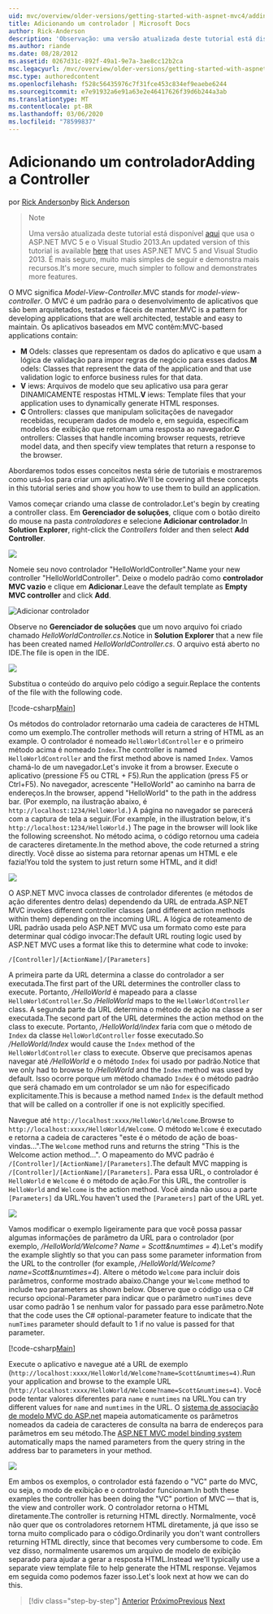 ```yaml
---
uid: mvc/overview/older-versions/getting-started-with-aspnet-mvc4/adding-a-controller
title: Adicionando um controlador | Microsoft Docs
author: Rick-Anderson
description: 'Observação: uma versão atualizada deste tutorial está disponível aqui que usa o ASP.NET MVC 5 e o Visual Studio 2013. É mais seguro, muito mais simples de seguir e demonstrar...'
ms.author: riande
ms.date: 08/28/2012
ms.assetid: 0267d31c-892f-49a1-9e7a-3ae8cc12b2ca
msc.legacyurl: /mvc/overview/older-versions/getting-started-with-aspnet-mvc4/adding-a-controller
msc.type: authoredcontent
ms.openlocfilehash: f528c56435976c7f31fce453c834ef9eaebe6244
ms.sourcegitcommit: e7e91932a6e91a63e2e46417626f39d6b244a3ab
ms.translationtype: MT
ms.contentlocale: pt-BR
ms.lasthandoff: 03/06/2020
ms.locfileid: "78599837"
---
```

# <a name="adding-a-controller"></a><span data-ttu-id="3d62f-104">Adicionando um controlador</span><span class="sxs-lookup"><span data-stu-id="3d62f-104">Adding a Controller</span></span>

<span data-ttu-id="3d62f-105">por [Rick Anderson](https://twitter.com/RickAndMSFT)</span><span class="sxs-lookup"><span data-stu-id="3d62f-105">by [Rick Anderson](https://twitter.com/RickAndMSFT)</span></span>

> > [!NOTE]
> > <span data-ttu-id="3d62f-106">Uma versão atualizada deste tutorial está disponível [aqui](../../getting-started/introduction/getting-started.md) que usa o ASP.NET MVC 5 e o Visual Studio 2013.</span><span class="sxs-lookup"><span data-stu-id="3d62f-106">An updated version of this tutorial is available [here](../../getting-started/introduction/getting-started.md) that uses ASP.NET MVC 5 and Visual Studio 2013.</span></span> <span data-ttu-id="3d62f-107">É mais seguro, muito mais simples de seguir e demonstra mais recursos.</span><span class="sxs-lookup"><span data-stu-id="3d62f-107">It's more secure, much simpler to follow and demonstrates more features.</span></span>

<span data-ttu-id="3d62f-108">O MVC significa *Model-View-Controller*.</span><span class="sxs-lookup"><span data-stu-id="3d62f-108">MVC stands for *model-view-controller*.</span></span> <span data-ttu-id="3d62f-109">O MVC é um padrão para o desenvolvimento de aplicativos que são bem arquitetados, testados e fáceis de manter.</span><span class="sxs-lookup"><span data-stu-id="3d62f-109">MVC is a pattern for developing applications that are well architected, testable and easy to maintain.</span></span> <span data-ttu-id="3d62f-110">Os aplicativos baseados em MVC contêm:</span><span class="sxs-lookup"><span data-stu-id="3d62f-110">MVC-based applications contain:</span></span>

- <span data-ttu-id="3d62f-111">**M** Odels: classes que representam os dados do aplicativo e que usam a lógica de validação para impor regras de negócio para esses dados.</span><span class="sxs-lookup"><span data-stu-id="3d62f-111">**M** odels: Classes that represent the data of the application and that use validation logic to enforce business rules for that data.</span></span>
- <span data-ttu-id="3d62f-112">**V** iews: Arquivos de modelo que seu aplicativo usa para gerar DINAMICAMENTE respostas HTML.</span><span class="sxs-lookup"><span data-stu-id="3d62f-112">**V** iews: Template files that your application uses to dynamically generate HTML responses.</span></span>
- <span data-ttu-id="3d62f-113">**C** Ontrollers: classes que manipulam solicitações de navegador recebidas, recuperam dados de modelo e, em seguida, especificam modelos de exibição que retornam uma resposta ao navegador.</span><span class="sxs-lookup"><span data-stu-id="3d62f-113">**C** ontrollers: Classes that handle incoming browser requests, retrieve model data, and then specify view templates that return a response to the browser.</span></span>

<span data-ttu-id="3d62f-114">Abordaremos todos esses conceitos nesta série de tutoriais e mostraremos como usá-los para criar um aplicativo.</span><span class="sxs-lookup"><span data-stu-id="3d62f-114">We'll be covering all these concepts in this tutorial series and show you how to use them to build an application.</span></span>

<span data-ttu-id="3d62f-115">Vamos começar criando uma classe de controlador.</span><span class="sxs-lookup"><span data-stu-id="3d62f-115">Let's begin by creating a controller class.</span></span> <span data-ttu-id="3d62f-116">Em **Gerenciador de soluções**, clique com o botão direito do mouse na pasta *controladores* e selecione **Adicionar controlador**.</span><span class="sxs-lookup"><span data-stu-id="3d62f-116">In **Solution Explorer**, right-click the *Controllers* folder and then select **Add Controller**.</span></span>

![](adding-a-controller/_static/image1.png)

<span data-ttu-id="3d62f-117">Nomeie seu novo controlador &quot;HelloWorldController&quot;.</span><span class="sxs-lookup"><span data-stu-id="3d62f-117">Name your new controller &quot;HelloWorldController&quot;.</span></span> <span data-ttu-id="3d62f-118">Deixe o modelo padrão como **controlador MVC vazio** e clique em **Adicionar**.</span><span class="sxs-lookup"><span data-stu-id="3d62f-118">Leave the default template as **Empty MVC controller** and click **Add**.</span></span>

![Adicionar controlador](adding-a-controller/_static/image2.png)

<span data-ttu-id="3d62f-120">Observe no **Gerenciador de soluções** que um novo arquivo foi criado chamado *HelloWorldController.cs*.</span><span class="sxs-lookup"><span data-stu-id="3d62f-120">Notice in **Solution Explorer** that a new file has been created named *HelloWorldController.cs*.</span></span> <span data-ttu-id="3d62f-121">O arquivo está aberto no IDE.</span><span class="sxs-lookup"><span data-stu-id="3d62f-121">The file is open in the IDE.</span></span>

![](adding-a-controller/_static/image3.png)

<span data-ttu-id="3d62f-122">Substitua o conteúdo do arquivo pelo código a seguir.</span><span class="sxs-lookup"><span data-stu-id="3d62f-122">Replace the contents of the file with the following code.</span></span>

[!code-csharp[Main](adding-a-controller/samples/sample1.cs)]

<span data-ttu-id="3d62f-123">Os métodos do controlador retornarão uma cadeia de caracteres de HTML como um exemplo.</span><span class="sxs-lookup"><span data-stu-id="3d62f-123">The controller methods will return a string of HTML as an example.</span></span> <span data-ttu-id="3d62f-124">O controlador é nomeado `HelloWorldController` e o primeiro método acima é nomeado `Index`.</span><span class="sxs-lookup"><span data-stu-id="3d62f-124">The controller is named `HelloWorldController` and the first method above is named `Index`.</span></span> <span data-ttu-id="3d62f-125">Vamos chamá-lo de um navegador.</span><span class="sxs-lookup"><span data-stu-id="3d62f-125">Let's invoke it from a browser.</span></span> <span data-ttu-id="3d62f-126">Execute o aplicativo (pressione F5 ou CTRL + F5).</span><span class="sxs-lookup"><span data-stu-id="3d62f-126">Run the application (press F5 or Ctrl+F5).</span></span> <span data-ttu-id="3d62f-127">No navegador, acrescente &quot;HelloWorld&quot; ao caminho na barra de endereços.</span><span class="sxs-lookup"><span data-stu-id="3d62f-127">In the browser, append &quot;HelloWorld&quot; to the path in the address bar.</span></span> <span data-ttu-id="3d62f-128">(Por exemplo, na ilustração abaixo, é `http://localhost:1234/HelloWorld.`) A página no navegador se parecerá com a captura de tela a seguir.</span><span class="sxs-lookup"><span data-stu-id="3d62f-128">(For example, in the illustration below, it's `http://localhost:1234/HelloWorld.`) The page in the browser will look like the following screenshot.</span></span> <span data-ttu-id="3d62f-129">No método acima, o código retornou uma cadeia de caracteres diretamente.</span><span class="sxs-lookup"><span data-stu-id="3d62f-129">In the method above, the code returned a string directly.</span></span> <span data-ttu-id="3d62f-130">Você disse ao sistema para retornar apenas um HTML e ele fazia!</span><span class="sxs-lookup"><span data-stu-id="3d62f-130">You told the system to just return some HTML, and it did!</span></span>

![](adding-a-controller/_static/image4.png)

<span data-ttu-id="3d62f-131">O ASP.NET MVC invoca classes de controlador diferentes (e métodos de ação diferentes dentro delas) dependendo da URL de entrada.</span><span class="sxs-lookup"><span data-stu-id="3d62f-131">ASP.NET MVC invokes different controller classes (and different action methods within them) depending on the incoming URL.</span></span> <span data-ttu-id="3d62f-132">A lógica de roteamento de URL padrão usada pelo ASP.NET MVC usa um formato como este para determinar qual código invocar:</span><span class="sxs-lookup"><span data-stu-id="3d62f-132">The default URL routing logic used by ASP.NET MVC uses a format like this to determine what code to invoke:</span></span>

`/[Controller]/[ActionName]/[Parameters]`

<span data-ttu-id="3d62f-133">A primeira parte da URL determina a classe do controlador a ser executada.</span><span class="sxs-lookup"><span data-stu-id="3d62f-133">The first part of the URL determines the controller class to execute.</span></span> <span data-ttu-id="3d62f-134">Portanto, */HelloWorld* é mapeado para a classe `HelloWorldController`.</span><span class="sxs-lookup"><span data-stu-id="3d62f-134">So */HelloWorld* maps to the `HelloWorldController` class.</span></span> <span data-ttu-id="3d62f-135">A segunda parte da URL determina o método de ação na classe a ser executada.</span><span class="sxs-lookup"><span data-stu-id="3d62f-135">The second part of the URL determines the action method on the class to execute.</span></span> <span data-ttu-id="3d62f-136">Portanto, */HelloWorld/index* faria com que o método de `Index` da classe `HelloWorldController` fosse executado.</span><span class="sxs-lookup"><span data-stu-id="3d62f-136">So */HelloWorld/Index* would cause the `Index` method of the `HelloWorldController` class to execute.</span></span> <span data-ttu-id="3d62f-137">Observe que precisamos apenas navegar até */HelloWorld* e o método `Index` foi usado por padrão.</span><span class="sxs-lookup"><span data-stu-id="3d62f-137">Notice that we only had to browse to */HelloWorld* and the `Index` method was used by default.</span></span> <span data-ttu-id="3d62f-138">Isso ocorre porque um método chamado `Index` é o método padrão que será chamado em um controlador se um não for especificado explicitamente.</span><span class="sxs-lookup"><span data-stu-id="3d62f-138">This is because a method named `Index` is the default method that will be called on a controller if one is not explicitly specified.</span></span>

<span data-ttu-id="3d62f-139">Navegue até `http://localhost:xxxx/HelloWorld/Welcome`.</span><span class="sxs-lookup"><span data-stu-id="3d62f-139">Browse to `http://localhost:xxxx/HelloWorld/Welcome`.</span></span> <span data-ttu-id="3d62f-140">O método `Welcome` é executado e retorna a cadeia de caracteres &quot;este é o método de ação de boas-vindas...&quot;.</span><span class="sxs-lookup"><span data-stu-id="3d62f-140">The `Welcome` method runs and returns the string &quot;This is the Welcome action method...&quot;.</span></span> <span data-ttu-id="3d62f-141">O mapeamento do MVC padrão é `/[Controller]/[ActionName]/[Parameters]`.</span><span class="sxs-lookup"><span data-stu-id="3d62f-141">The default MVC mapping is `/[Controller]/[ActionName]/[Parameters]`.</span></span> <span data-ttu-id="3d62f-142">Para essa URL, o controlador é `HelloWorld` e `Welcome` é o método de ação.</span><span class="sxs-lookup"><span data-stu-id="3d62f-142">For this URL, the controller is `HelloWorld` and `Welcome` is the action method.</span></span> <span data-ttu-id="3d62f-143">Você ainda não usou a parte `[Parameters]` da URL.</span><span class="sxs-lookup"><span data-stu-id="3d62f-143">You haven't used the `[Parameters]` part of the URL yet.</span></span>

![](adding-a-controller/_static/image5.png)

<span data-ttu-id="3d62f-144">Vamos modificar o exemplo ligeiramente para que você possa passar algumas informações de parâmetro da URL para o controlador (por exemplo, */HelloWorld/Welcome? Name = Scott&amp;numtimes = 4*).</span><span class="sxs-lookup"><span data-stu-id="3d62f-144">Let's modify the example slightly so that you can pass some parameter information from the URL to the controller (for example, */HelloWorld/Welcome?name=Scott&amp;numtimes=4*).</span></span> <span data-ttu-id="3d62f-145">Altere o método `Welcome` para incluir dois parâmetros, conforme mostrado abaixo.</span><span class="sxs-lookup"><span data-stu-id="3d62f-145">Change your `Welcome` method to include two parameters as shown below.</span></span> <span data-ttu-id="3d62f-146">Observe que o código usa o C# recurso opcional-Parameter para indicar que o parâmetro `numTimes` deve usar como padrão 1 se nenhum valor for passado para esse parâmetro.</span><span class="sxs-lookup"><span data-stu-id="3d62f-146">Note that the code uses the C# optional-parameter feature to indicate that the `numTimes` parameter should default to 1 if no value is passed for that parameter.</span></span>

[!code-csharp[Main](adding-a-controller/samples/sample2.cs)]

<span data-ttu-id="3d62f-147">Execute o aplicativo e navegue até a URL de exemplo (`http://localhost:xxxx/HelloWorld/Welcome?name=Scott&numtimes=4)`.</span><span class="sxs-lookup"><span data-stu-id="3d62f-147">Run your application and browse to the example URL (`http://localhost:xxxx/HelloWorld/Welcome?name=Scott&numtimes=4)`.</span></span> <span data-ttu-id="3d62f-148">Você pode tentar valores diferentes para `name` e `numtimes` na URL.</span><span class="sxs-lookup"><span data-stu-id="3d62f-148">You can try different values for `name` and `numtimes` in the URL.</span></span> <span data-ttu-id="3d62f-149">O [sistema de associação de modelo MVC do ASP.net](http://odetocode.com/Blogs/scott/archive/2009/04/27/6-tips-for-asp-net-mvc-model-binding.aspx) mapeia automaticamente os parâmetros nomeados da cadeia de caracteres de consulta na barra de endereços para parâmetros em seu método.</span><span class="sxs-lookup"><span data-stu-id="3d62f-149">The [ASP.NET MVC model binding system](http://odetocode.com/Blogs/scott/archive/2009/04/27/6-tips-for-asp-net-mvc-model-binding.aspx) automatically maps the named parameters from the query string in the address bar to parameters in your method.</span></span>

![](adding-a-controller/_static/image6.png)

<span data-ttu-id="3d62f-150">Em ambos os exemplos, o controlador está fazendo o &quot;VC&quot; parte do MVC, ou seja, o modo de exibição e o controlador funcionam.</span><span class="sxs-lookup"><span data-stu-id="3d62f-150">In both these examples the controller has been doing the &quot;VC&quot; portion of MVC — that is, the view and controller work.</span></span> <span data-ttu-id="3d62f-151">O controlador retorna o HTML diretamente.</span><span class="sxs-lookup"><span data-stu-id="3d62f-151">The controller is returning HTML directly.</span></span> <span data-ttu-id="3d62f-152">Normalmente, você não quer que os controladores retornem HTML diretamente, já que isso se torna muito complicado para o código.</span><span class="sxs-lookup"><span data-stu-id="3d62f-152">Ordinarily you don't want controllers returning HTML directly, since that becomes very cumbersome to code.</span></span> <span data-ttu-id="3d62f-153">Em vez disso, normalmente usaremos um arquivo de modelo de exibição separado para ajudar a gerar a resposta HTML.</span><span class="sxs-lookup"><span data-stu-id="3d62f-153">Instead we'll typically use a separate view template file to help generate the HTML response.</span></span> <span data-ttu-id="3d62f-154">Vejamos em seguida como podemos fazer isso.</span><span class="sxs-lookup"><span data-stu-id="3d62f-154">Let's look next at how we can do this.</span></span>

> [!div class="step-by-step"]
> <span data-ttu-id="3d62f-155">[Anterior](intro-to-aspnet-mvc-4.md)
> [Próximo](adding-a-view.md)</span><span class="sxs-lookup"><span data-stu-id="3d62f-155">[Previous](intro-to-aspnet-mvc-4.md)
[Next](adding-a-view.md)</span></span>
